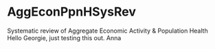 # AggEconPpnHSysRev
Systematic review of Aggregate Economic Activity &amp; Population Health 
Hello Georgie, just testing this out. Anna 
